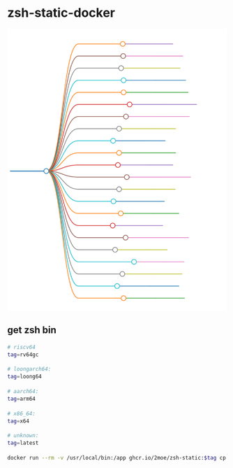 # zsh-static-docker

![platforms](./assets/markmap/platforms.svg)

## get zsh bin

```sh
# riscv64
tag=rv64gc

# loongarch64:
tag=loong64

# aarch64:
tag=arm64

# x86_64:
tag=x64

# unknown:
tag=latest

docker run --rm -v /usr/local/bin:/app ghcr.io/2moe/zsh-static:$tag cp /opt/bin/zsh /app/zsh-static
```
